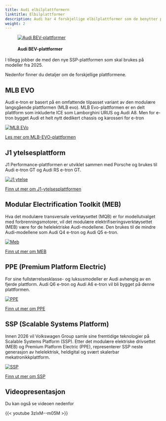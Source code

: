 ```yaml
---
title: Audi elbilplattformern
linktitle: Elbilplattformer
description: Audi har 4 forskjellige elbilplattformer som de benytter på sine modeller.
weight: 2
---
```

<!-- markdownlint-disable MD033 -->
<figure>
    <a href="https://media.electrichasgoneaudi.net/multimedia/technology/bev-platforms/platforms.jpg">
        <img src="https://media.electrichasgoneaudi.net/multimedia/technology/bev-platforms/platformss.jpg"
        alt="Audi BEV-plattformer" title="Audi BEV-plattformer">
    </a>
    <figcaption><h4>Audi BEV-plattformer</h4></figcaption>
</figure>

I tillegg jobber de med den nye SSP-plattformen som skal brukes på modeller fra 2025.

Nedenfor finner du detaljer om de forskjellige plattformene.

## MLB EVO

Audi e-tron er basert på en omfattende tilpasset variant av den modulære langsgående plattformen (MLB evo). MLB Evo-plattformen er en delt plattform som inkluderte ICE som Lamborghini URUS og Audi A8. Men for e-tron bygget Audi et helt nytt dedikert chassis og karosseri for e-tron

[![MLB EVo](https://media.electrichasgoneaudi.net/multimedia/technology/bev-platforms/mlb-evo/mlbevo2.jpg)](mlb-evo)

[Les mer om MLB-EVO-plattformen](mlb-evo)

## J1 ytelsesplattform

J1 Performance-plattformen er utviklet sammen med Porsche og brukes til Audi e-tron GT og Audi RS e-tron GT.

[![J1 ytelse](https://media.electrichasgoneaudi.net/multimedia/technology/bev-platforms/j1-performance/drivetrain2.jpg)](j1-performance)

[Finn ut mer om J1-ytelsesplattformen](j1-performance)

## Modular Electrification Toolkit (MEB)

Hva det modulære transversale verktøysettet (MQB) er for modellutvalget med forbrenningsmotorer, vil det modulære elektrifiseringsverktøysettet (MEB) være for de helelektriske Audi-modellene. Den brukes til de mindre Audi-modellene som Audi Q4 e-tron og Audi Q5 e-tron.

[![Meb](https://media.electrichasgoneaudi.net/multimedia/technology/bev-platforms/meb/meb1.jpg)](meb)

[Finn ut mer om MEB](meb)

## PPE (Premium Platform Electric)

For sine fullstørrelsesklasse- og luksusmodeller er Audi avhengig av en fjerde plattform. Audi Q6 e-tron og Audi A6 e-tron vil bli bygget på denne plattformen.

[![PPE](https://media.electrichasgoneaudi.net/multimedia/technology/bev-platforms/ppe/drivetrain.jpg)](ppe)

[Finn ut mer om PPE](ppe/drivetrain.jpg)

## SSP (Scalable Systems Platform)

Innen 2026 vil Volkswagen Group samle sine fremtidige teknologier på Scalable Systems Platform (SSP). Etter det modulære elektriske drivsettet (MEB) og Premium Platform Electric (PPE), representerer SSP neste generasjon av helelektrisk, heldigital og svært skalerbar mekatronikkplattform.

[![SSP](https://media.electrichasgoneaudi.net/multimedia/technology/bev-platforms/ssp/drivetrain.jpg)](ssp)

[Finn ut mer om SSP](ssp)

## Videopresentasjon

Du kan også se videoen nedenfor

{{< youtube 3zlxM--m05M >}}

